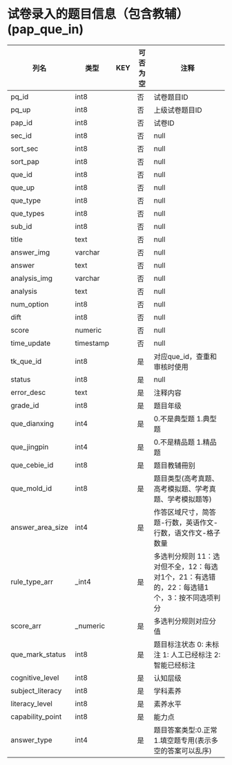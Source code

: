 # 试卷录入的题目信息（包含教辅）(pap_que_in)
| 列名   | 类型   | KEY  | 可否为空 | 注释   |
| ---- | ---- | ---- | ---- | ---- |
|pq_id|int8||否|试卷题目ID|
|pq_up|int8||否|上级试卷题目ID|
|pap_id|int8||否|试卷ID|
|sec_id|int8||否|null|
|sort_sec|int8||否|null|
|sort_pap|int8||否|null|
|que_id|int8||否|null|
|que_up|int8||否|null|
|que_type|int8||否|null|
|que_types|int8||否|null|
|sub_id|int8||否|null|
|title|text||否|null|
|answer_img|varchar||否|null|
|answer|text||否|null|
|analysis_img|varchar||否|null|
|analysis|text||否|null|
|num_option|int8||否|null|
|dift|int8||否|null|
|score|numeric||否|null|
|time_update|timestamp||否|null|
|tk_que_id|int8||是|对应que_id，查重和审核时使用|
|status|int8||是|null|
|error_desc|text||是|注释内容|
|grade_id|int8||是|题目年级|
|que_dianxing|int4||是|0.不是典型题 1.典型题|
|que_jingpin|int4||是|0.不是精品题 1.精品题|
|que_cebie_id|int8||是|题目教辅冊别|
|que_mold_id|int8||是|题目类型(高考真题、高考模拟题、学考真题、学考模拟题等)|
|answer_area_size|int4||是|作答区域尺寸，简答题-行数，英语作文-行数，语文作文-格子数量|
|rule_type_arr|_int4||是|多选判分规则 11：选对但不全，12：每选对1个，21：有选错的，22：每选错1个，3：按不同选项判分|
|score_arr|_numeric||是|多选判分规则对应分值|
|que_mark_status|int8||是|题目标注状态   0: 未标注  1: 人工已经标注  2:智能已经标注|
|cognitive_level|int8||是|认知层级|
|subject_literacy|int8||是|学科素养|
|literacy_level|int8||是|素养水平|
|capability_point|int8||是|能力点|
|answer_type|int4||是|题目答案类型:0.正常   1.填空题专用(表示多空的答案可以乱序)|
